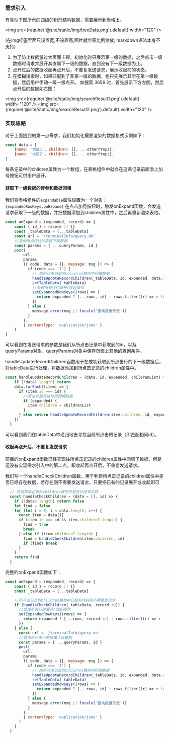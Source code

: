 ### 需求引入
有类似下图所示的四级的树形结构数据，需要展示到表格上。

<img src={require('@site/static/img/treeData.png').default} width="120" />

(在img标签里面只设置宽,不设置高,图片就会等比例缩放; markdown语法本身不支持)

1. 为了防止数据量过大页面卡顿，初始化时只展示第一级的数据，之后点击一级数据时请求并展开其直属下一级的数据，直到没有下一级数据为止。
2. 点开过后的数据收起再点开后，不重复发送请求，展示收起前的状态。
3. 在模糊搜索时，如果匹配到了非第一级的数据，也只先展示其所在第一级数据，然后用户手动一级一级点开。
如搜索 3656 时，首先展示下方左图，然后点开后的数据如右图：

<img src={require('@site/static/img/searchResult1.png').default} width="120" />
<img src={require('@site/static/img/searchResult2.png').default} width="120" />

### 实现思路
对于上面提到的第一点需求，我们初始化需要渲染的数据格式示例如下：
```js
const data = [
    {name: '大区1', children: [], ...otherProps},
    {name: '大区2', children: [], ...otherProps},
]
```
每条记录中的children属性为一个数组，在表格组件中就会在这条记录前面添上加号按钮可供用户展开。

#### 获取下一级数据的传参和数据回填
我们将表格组件的`expandable`属性设置为一个对象：`{expandedRowKeys,onExpand}`
在点击加号按钮时，触发onExpand函数，会发送请求获取下一级的数据，并把数据添加到children属性中，之后再重新渲染表格。
```js
const onExpand = (expanded, record) => {
    const { id } = record || {}
    const _tableData = [...tableData]
    const url = '/terminalInfo/query.do'
    //查询所点击行的直属下级数据
    const params = { ...queryParams, id }
    post(
        url,
        params,
        ({ code, data = {}, message: msg }) => {
          if (code === '1') {
            // 向所点击记录的children数组中回填数据
            handleUpdateRecordChildren(_tableData, id, expanded, data.rows)
            setTableData(_tableData)
            //处理所有行的展开/收起操作
            setExpandedRowKeys((rows) => {
              return expanded ? [...rows, id] : rows.filter((r) => r !== id)
            })
          } else {
            message.error(msg || locale('查询数据失败'))
          }
        },
        { contentType: 'application/json' }
    )
}
```
可以看到在发送请求的参数是我们从所点击记录中获取到的id，以及queryParams对象，queryParams对象中保存页面上其他的查询条件。

handleUpdateRecordChildren函数用于在成功获取到所点击行的下一级数据后，对tableData进行处理，将数据添加到所点击记录的children属性中。
```js
const handleUpdateRecordChildren = (data, id, expanded, childrenList) => {
    if (!data?.length) return
    data.forEach((item) => {
      if (item.id === id) {
        //若进行展开操作则回填数据
        if (expanded) {
          item.children = childrenList
        }
      } else return handleUpdateRecordChildren(item.children, id, expanded)
    })
  }
```
可以看到我们在tableData中递归地去寻找当前所点击的记录（即匹配相同id）。

#### 收起再点开后，不重复发送请求
前面的onExpand函数已经实现往所点击记录的children属性中回填了数据，但是还没有实现需求引入中的第二点，即收起再点开后，不重复发送请求。

我们写一个handleCheckChildren函数，用于判断所点击记录的children属性中是否已经存在数据，若存在则不需要发送请求，只要把已有的记录展开或收起即可
```js
  // 检查某条记录的children属性中是否已经有内容
  const handleCheckChildren = (data = [], id) => {
    if (!data?.length) return false
    let find = false
    for (let i = 0; i < data.length; i++) {
      const item = data[i]
      if (item.id === id && item.children?.length) {
        find = true
        break
      } else if (item.children?.length) {
        find = handleCheckChildren(item.children, id)
        if (find) break
      }
    }
    return find
  }
```

完整的onExpand函数如下：
```js
const onExpand = (expanded, record) => {
    const { id } = record || {}
    const _tableData = [...tableData]

    //所点击记录的children属性中已经有内容则不需要发请求
    if (handleCheckChildren(_tableData, record.id)) {
      //处理所有行的展开/收起操作
      setExpandedRowKeys((rows) => {
        return expanded ? [...rows, record.id] : rows.filter((r) => r !== record.id)
      })
    } else {
      const url = '/terminalInfo/query.do'
      //查询所点击行的直属下级数据
      const params = { ...queryParams, id }
      post(
        url,
        params,
        ({ code, data = {}, message: msg }) => {
          if (code === '1') {
            // 向所点击记录的children数组中回填数据
            handleUpdateRecordChildren(_tableData, id, expanded, data.rows)
            setTableData(_tableData)
            setExpandedRowKeys((rows) => {
              return expanded ? [...rows, id] : rows.filter((r) => r !== id)
            })
          } else {
            message.error(msg || locale('查询数据失败'))
          }
        },
        { contentType: 'application/json' }
      )
    }
  }
```